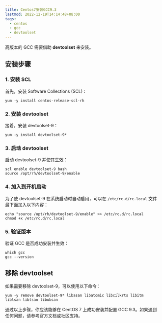 ```yaml
---
title: Centos7安装GCC9.3
lastmod: 2022-12-19T14:14:48+08:00
tags:
  - centos
  - gcc
  - devtoolset
---
```



高版本的 GCC 需要借助 **devtoolset** 来安装。

## 安装步骤

### 1. 安装 SCL

首先，安装 Software Collections (SCL)：

```shell
yum -y install centos-release-scl-rh
```

### 2. 安装 devtoolset

接着，安装 devtoolset-9：

```shell
yum -y install devtoolset-9*
```

### 3. 启动 devtoolset

启动 devtoolset-9 并使其生效：

```shell
scl enable devtoolset-9 bash
source /opt/rh/devtoolset-9/enable
```

### 4. 加入到开机启动

为了使 devtoolset-9 在系统启动时自动启用，可以在 `/etc/rc.d/rc.local` 文件最下面加入以下内容：

```shell
echo "source /opt/rh/devtoolset-9/enable" >> /etc/rc.d/rc.local
chmod +x /etc/rc.d/rc.local
```

### 5. 验证版本

验证 GCC 是否成功安装并生效：

```shell
which gcc
gcc --version
```

## 移除 devtoolset

如果需要移除 devtoolset-9，可以使用以下命令：

```shell
yum -y remove devtoolset-9* libasan libatomic libcilkrts libitm liblsan libtsan libubsan
```


通过以上步骤，你应该能够在 CentOS 7 上成功安装并配置 GCC 9.3。如果遇到任何问题，请参考官方文档或社区支持。


